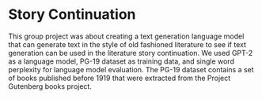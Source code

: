 # Story Continuation

This group project was about creating a text generation language model that can generate text in the style of old fashioned literature to see if text generation can be used in the literature story continuation. We used GPT-2 as a language model, PG-19 dataset as training data, and single word perplexity for language model evaluation. The PG-19 dataset contains a set of books published before 1919 that were extracted from the Project Gutenberg books project.
